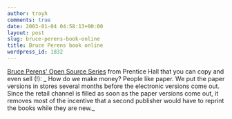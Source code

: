```yaml
---
author: troyh
comments: true
date: 2003-01-04 04:58:13+00:00
layout: post
slug: bruce-perens-book-online
title: Bruce Perens book online
wordpress_id: 1832
---
```


[Bruce Perens' Open Source Series](http://perens.com/Books/) from Prentice Hall that you can copy and even sell (!): _ How do we make money? People like paper. We put the paper versions in stores several months before the electronic versions come out. Since the retail channel is filled as soon as the paper versions come out, it removes most of the incentive that a second publisher would have to reprint the books while they are new._
